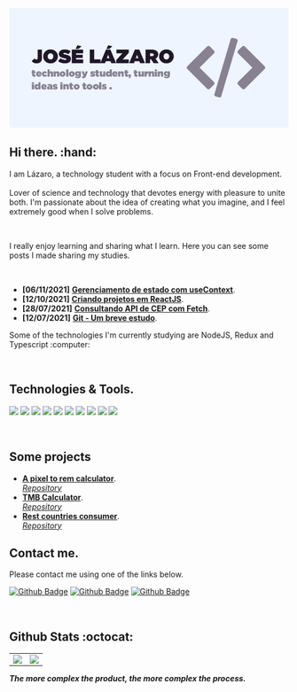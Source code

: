 

![main](https://github.com/lazaro-contato/images-repo/blob/master/main.png)

<h2> Hi there. :hand: </h2>

I am Lázaro, a technology student with a focus on Front-end development. 
<br>
<br> 
Lover of science and technology that devotes energy with pleasure to unite both. I'm passionate about the idea of creating what you imagine, and I feel extremely good when I solve problems.

<br>

I really enjoy learning and sharing what I learn. Here you can see some posts I made sharing my studies.

<br>

* **[06/11/2021]** [ **Gerenciamento de estado com useContext**](https://dev.to/lazarocontato/gerenciamento-de-estado-com-usecontext-11dn).<br>
* **[12/10/2021]** [ **Criando projetos em ReactJS**](https://dev.to/lazarocontato/criando-projetos-em-react-31pkn).<br>
* **[28/07/2021]** [ **Consultando API de CEP com Fetch**](https://dev.to/lazarocontato/consultado-api-de-cep-com-fetch-3h9b).<br>
* **[12/07/2021]** [ **Git - Um breve estudo**](https://dev.to/lazarocontato/git-um-breve-estudo-9gl).<br>


<p align="left"> Some of the technologies I'm currently studying are NodeJS, Redux and Typescript :computer: &nbsp; </p>
 
 <br>

<h2>Technologies & Tools.</h2>
<p align="left">
   <a><img src="https://img.shields.io/badge/JavaScript-323330?style=for-the-badge&logo=javascript&logoColor=F7DF1E"></img></a>
   <a><img src="https://img.shields.io/badge/TypeScript-007ACC?style=for-the-badge&logo=typescript&logoColor=white"></img></a>
   <a><img src="https://img.shields.io/badge/React-20232A?style=for-the-badge&logo=react&logoColor=61DAFB"></img></a>
   <a><img src="https://img.shields.io/badge/HTML5-E34F26?style=for-the-badge&logo=html5&logoColor=white"></img></a>
   <a><img src="https://img.shields.io/badge/CSS3-1572B6?style=for-the-badge&logo=css3&logoColor=white"></img></a>
   <a><img src="https://img.shields.io/badge/Node.js-339933?style=for-the-badge&logo=nodedotjs&logoColor=white"></img></a>
   <a><img src="https://img.shields.io/badge/Express.js-000000?style=for-the-badge&logo=express&logoColor=white"></img></a>
   <a><img src="https://img.shields.io/badge/Bootstrap-563D7C?style=for-the-badge&logo=bootstrap&logoColor=white"></img></a>
   <a><img src="https://img.shields.io/badge/Redux-593D88?style=for-the-badge&logo=redux&logoColor=white"></img></a>
   <a><img src="https://img.shields.io/badge/GitHub-100000?style=for-the-badge&logo=github&logoColor=white"></img></a>  
 </p>

<br>

<h2> Some projects </h2>

* [ **A pixel to rem calculator**](https://pixeltorem.netlify.app/).<br>
*[Repository](https://github.com/lazaro-contato/pixeltorem)*
* [ **TMB Calculator**](https://calories-react.netlify.app/).<br>
*[Repository](https://github.com/lazaro-contato/calories)*
* [ **Rest countries consumer**](https://rest-countries-consumer.netlify.app/).<br>
*[Repository](https://github.com/lazaro-contato/restcountriesapi)*


<h2> Contact me. </h2>
<p> Please contact me using one of the links below.

[![Github Badge](https://img.shields.io/badge/LinkedIn-0077B5?style=for-the-badge&logo=linkedin&logoColor=white)](https://www.linkedin.com/in/jos%C3%A9-l%C3%A1zaro-15a299156/)
[![Github Badge](https://img.shields.io/badge/Gmail-D14836?style=for-the-badge&logo=gmail&logoColor=white)](mailto:dev.jlazaro@gmail.com?subject=Ol%C3%A1,%20L%C3%A1zaro)
[![Github Badge](https://img.shields.io/badge/dev.to-0A0A0A?style=for-the-badge&logo=devdotto&logoColor=white)](https://dev.to/lazarocontato)

<br>

<h2> Github Stats :octocat: </h2>
<center>
<table>
  <tr>
    <td><img align="left" padding-right="10px" src=https://github-readme-stats.vercel.app/api?username=lazaro-contato&show_icons=true ></td>
    <td><img align="left" padding-right="10px" src=https://github-readme-stats.vercel.app/api/top-langs/?username=lazaro-contato&show_icons=true&layout=compact></td>
  </tr>  
</table>
</center>


***The more complex the product, the more complex the process.***
